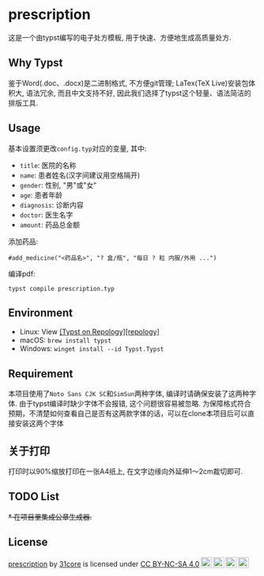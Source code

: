 # prescription

这是一个由typst编写的电子处方模板, 用于快速、方便地生成高质量处方.

## Why Typst

鉴于Word(.doc、.docx)是二进制格式, 不方便git管理; LaTex(TeX Live)安装包体积大, 语法冗余, 而且中文支持不好, 因此我们选择了typst这个轻量、语法简洁的排版工具.

## Usage

基本设置须更改`config.typ`对应的变量, 其中:

* `title`: 医院的名称
* `name`: 患者姓名(汉字间建议用空格隔开)
* `gender`: 性别, "男"或"女"
* `age`: 患者年龄
* `diagnosis`: 诊断内容
* `doctor`: 医生名字
* `amount`: 药品总金额

添加药品:

```typst
#add_medicine("<药品名>", "? 盒/瓶", "每日 ? 粒 内服/外用 ...")
```

编译pdf:

```shell
typst compile prescription.typ
```

## Environment

* Linux: View [[Typst on Repology][repology]](https://repology.org/project/typst/versions)
* macOS: `brew install typst`
* Windows: `winget install --id Typst.Typst`

## Requirement

本项目使用了`Noto Sans CJK SC`和`SimSun`两种字体, 编译时请确保安装了这两种字体. 由于typst编译时缺少字体不会报错, 这个问题很容易被忽略.
为保障格式符合预期，不清楚如何查看自己是否有这两款字体的话，可以在clone本项目后可以直接安装这两个字体

## 关于打印

打印时以90%缩放打印在一张A4纸上, 在文字边缘向外延伸1～2cm裁切即可.

## TODO List

~~* 在项目里集成公章生成器.~~

## License

<p xmlns:cc="http://creativecommons.org/ns#" xmlns:dct="http://purl.org/dc/terms/"><a property="dct:title" rel="cc:attributionURL" href="https://github.com/31core/prescription">prescription</a> by <a rel="cc:attributionURL dct:creator" property="cc:attributionName" href="https://github.com/31core">31core</a> is licensed under <a href="https://creativecommons.org/licenses/by-nc-sa/4.0/?ref=chooser-v1" target="_blank" rel="license noopener noreferrer" style="display:inline-block;">CC BY-NC-SA 4.0<img style="height:22px!important;margin-left:3px;vertical-align:text-bottom;" src="https://mirrors.creativecommons.org/presskit/icons/cc.svg?ref=chooser-v1" alt=""><img style="height:22px!important;margin-left:3px;vertical-align:text-bottom;" src="https://mirrors.creativecommons.org/presskit/icons/by.svg?ref=chooser-v1" alt=""><img style="height:22px!important;margin-left:3px;vertical-align:text-bottom;" src="https://mirrors.creativecommons.org/presskit/icons/nc.svg?ref=chooser-v1" alt=""><img style="height:22px!important;margin-left:3px;vertical-align:text-bottom;" src="https://mirrors.creativecommons.org/presskit/icons/sa.svg?ref=chooser-v1" alt=""></a></p> 
